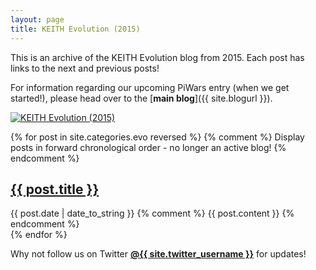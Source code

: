 ```yaml
---
layout: page
title: KEITH Evolution (2015)
---
```


This is an archive of the KEITH Evolution blog from 2015. Each post has links to the next and previous posts!

For information regarding our upcoming PiWars entry (when we get started!), please head over to the [<b>main blog</b>]({{ site.blogurl }}).

[![KEITH Evolution (2015)](http://keiththerobot.uk/images/evo-arty.jpg "KEITH Evolution (2015)")](http://keiththerobot.uk/images/evo-arty.jpg)

<div class="posts">
   {% for post in site.categories.evo reversed %} {% comment %} Display posts in forward chronological order - no longer an active blog! {% endcomment %}
     <div>
        <h2 class="post-title">
           <a href="{{ post.url }}">
              {{ post.title }}
           </a>
        </h2>
        <span class="post-date">{{ post.date | date_to_string }}</span>
        {% comment %} {{ post.content }} {% endcomment %}
      </div>
   {% endfor %}

<p>Why not follow us on Twitter <a href="http://www.twitter.com/{{ site.twitter_username }}"><b>@{{ site.twitter_username }}</b></a> for updates!</p>
</div>
